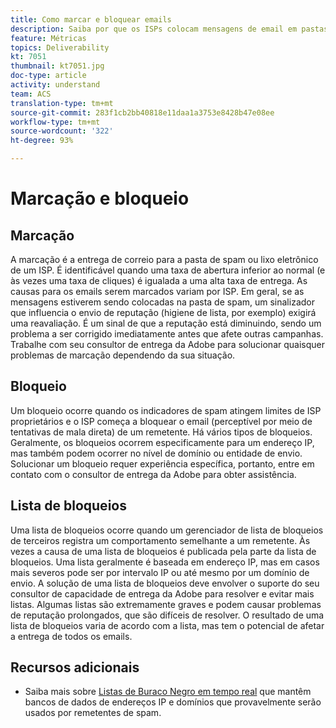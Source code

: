 ```yaml
---
title: Como marcar e bloquear emails
description: Saiba por que os ISPs colocam mensagens de email em pastas de spam ou as bloqueiam.
feature: Métricas
topics: Deliverability
kt: 7051
thumbnail: kt7051.jpg
doc-type: article
activity: understand
team: ACS
translation-type: tm+mt
source-git-commit: 283f1cb2bb40818e11daa1a3753e8428b47e08ee
workflow-type: tm+mt
source-wordcount: '322'
ht-degree: 93%

---
```



# Marcação e bloqueio

## Marcação

A marcação é a entrega de correio para a pasta de spam ou lixo eletrônico de um ISP. É identificável quando uma taxa de abertura inferior ao normal (e às vezes uma taxa de cliques) é igualada a uma alta taxa de entrega. As causas para os emails serem marcados variam por ISP. Em geral, se as mensagens estiverem sendo colocadas na pasta de spam, um sinalizador que influencia o envio de reputação (higiene de lista, por exemplo) exigirá uma reavaliação. É um sinal de que a reputação está diminuindo, sendo um problema a ser corrigido imediatamente antes que afete outras campanhas. Trabalhe com seu consultor de entrega da Adobe para solucionar quaisquer problemas de marcação dependendo da sua situação.

## Bloqueio

Um bloqueio ocorre quando os indicadores de spam atingem limites de ISP proprietários e o ISP começa a bloquear o email (perceptível por meio de tentativas de mala direta) de um remetente. Há vários tipos de bloqueios. Geralmente, os bloqueios ocorrem especificamente para um endereço IP, mas também podem ocorrer no nível de domínio ou entidade de envio. Solucionar um bloqueio requer experiência específica, portanto, entre em contato com o consultor de entrega da Adobe para obter assistência.

## Lista de bloqueios

Uma lista de bloqueios ocorre quando um gerenciador de lista de bloqueios de terceiros registra um comportamento semelhante a um remetente. Às vezes a causa de uma lista de bloqueios é publicada pela parte da lista de bloqueios. Uma lista geralmente é baseada em endereço IP, mas em casos mais severos pode ser por intervalo IP ou até mesmo por um domínio de envio. A solução de uma lista de bloqueios deve envolver o suporte do seu consultor de capacidade de entrega da Adobe para resolver e evitar mais listas. Algumas listas são extremamente graves e podem causar problemas de reputação prolongados, que são difíceis de resolver. O resultado de uma lista de bloqueios varia de acordo com a lista, mas tem o potencial de afetar a entrega de todos os emails.

## Recursos adicionais

* Saiba mais sobre [Listas de Buraco Negro em tempo real](/help/additional-resources/blocklist-databases.md) que mantêm bancos de dados de endereços IP e domínios que provavelmente serão usados por remetentes de spam.
